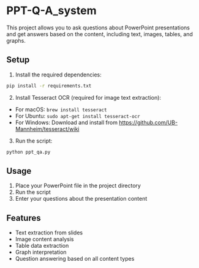 # PPT-Q-A_system

This project allows you to ask questions about PowerPoint presentations and get answers based on the content, including text, images, tables, and graphs.

## Setup

1. Install the required dependencies:
```bash
pip install -r requirements.txt
```

2. Install Tesseract OCR (required for image text extraction):
- For macOS: `brew install tesseract`
- For Ubuntu: `sudo apt-get install tesseract-ocr`
- For Windows: Download and install from https://github.com/UB-Mannheim/tesseract/wiki

3. Run the script:
```bash
python ppt_qa.py
```

## Usage

1. Place your PowerPoint file in the project directory
2. Run the script
3. Enter your questions about the presentation content

## Features

- Text extraction from slides
- Image content analysis
- Table data extraction
- Graph interpretation
- Question answering based on all content types 